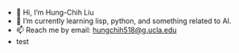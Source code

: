 - 👋 Hi, I’m Hung-Chih Liu
- 🌱 I’m currently learning lisp, python, and something related to AI.
- 📫 Reach me by email: hungchih518@g.ucla.edu
- test
